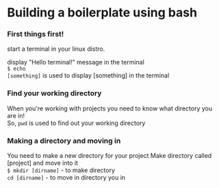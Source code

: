 <h1>Building a boilerplate using bash</h1>

<h3>First things first!</h3>
start a terminal in your linux distro.

display "Hello terminal!" message in the terminal
<br>
<code>$ echo [something]</code> is used to display [something] in the terminal 


<h3>Find your working directory</h3>

When you're working with projects you need to know what directory you are in!
<br>
So, <code>pwd</code> is used to find out your working directory

<h3>Making a directory and moving in</h3>

You need to make a new directory for your project
Make directory called [project] and move into it
<br>
<code>$ mkdir [dirname]</code> - to make directory
<br>
<code>cd [dirname]</code> - to move in directory you in 